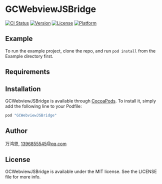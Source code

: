 # GCWebviewJSBridge

[![CI Status](http://img.shields.io/travis/万鸿恩/GCWebviewJSBridge.svg?style=flat)](https://travis-ci.org/万鸿恩/GCWebviewJSBridge)
[![Version](https://img.shields.io/cocoapods/v/GCWebviewJSBridge.svg?style=flat)](http://cocoapods.org/pods/GCWebviewJSBridge)
[![License](https://img.shields.io/cocoapods/l/GCWebviewJSBridge.svg?style=flat)](http://cocoapods.org/pods/GCWebviewJSBridge)
[![Platform](https://img.shields.io/cocoapods/p/GCWebviewJSBridge.svg?style=flat)](http://cocoapods.org/pods/GCWebviewJSBridge)

## Example

To run the example project, clone the repo, and run `pod install` from the Example directory first.

## Requirements

## Installation

GCWebviewJSBridge is available through [CocoaPods](http://cocoapods.org). To install
it, simply add the following line to your Podfile:

```ruby
pod "GCWebviewJSBridge"
```

## Author

万鸿恩, 1396855545@qq.com

## License

GCWebviewJSBridge is available under the MIT license. See the LICENSE file for more info.
